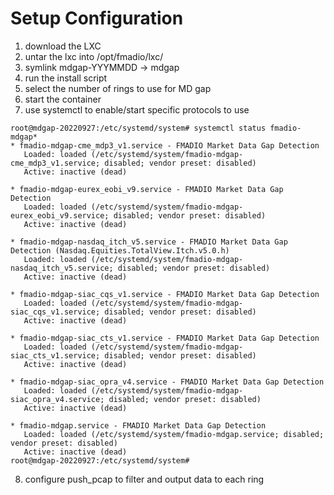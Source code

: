# Setup Configuration #

1) download the LXC
2) untar the lxc into /opt/fmadio/lxc/
3) symlink  mdgap-YYYMMDD -> mdgap
4) run the install script
5) select the number of rings to use for MD gap
6) start the container
7) use systemctl to enable/start specific protocols to use

```
root@mdgap-20220927:/etc/systemd/system# systemctl status fmadio-mdgap*
* fmadio-mdgap-cme_mdp3_v1.service - FMADIO Market Data Gap Detection
   Loaded: loaded (/etc/systemd/system/fmadio-mdgap-cme_mdp3_v1.service; disabled; vendor preset: disabled)
   Active: inactive (dead)

* fmadio-mdgap-eurex_eobi_v9.service - FMADIO Market Data Gap Detection
   Loaded: loaded (/etc/systemd/system/fmadio-mdgap-eurex_eobi_v9.service; disabled; vendor preset: disabled)
   Active: inactive (dead)

* fmadio-mdgap-nasdaq_itch_v5.service - FMADIO Market Data Gap Detection (Nasdaq.Equities.TotalView.Itch.v5.0.h)
   Loaded: loaded (/etc/systemd/system/fmadio-mdgap-nasdaq_itch_v5.service; disabled; vendor preset: disabled)
   Active: inactive (dead)

* fmadio-mdgap-siac_cqs_v1.service - FMADIO Market Data Gap Detection
   Loaded: loaded (/etc/systemd/system/fmadio-mdgap-siac_cqs_v1.service; disabled; vendor preset: disabled)
   Active: inactive (dead)

* fmadio-mdgap-siac_cts_v1.service - FMADIO Market Data Gap Detection
   Loaded: loaded (/etc/systemd/system/fmadio-mdgap-siac_cts_v1.service; disabled; vendor preset: disabled)
   Active: inactive (dead)

* fmadio-mdgap-siac_opra_v4.service - FMADIO Market Data Gap Detection
   Loaded: loaded (/etc/systemd/system/fmadio-mdgap-siac_opra_v4.service; disabled; vendor preset: disabled)
   Active: inactive (dead)

* fmadio-mdgap.service - FMADIO Market Data Gap Detection
   Loaded: loaded (/etc/systemd/system/fmadio-mdgap.service; disabled; vendor preset: disabled)
   Active: inactive (dead)
root@mdgap-20220927:/etc/systemd/system#

```

8) configure push_pcap to filter and output data to each ring
